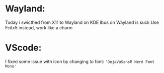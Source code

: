 # Wayland:
Today i swicthed from X11 to Wayland on KDE
Ibus on Wayland is suck
Use Fcitx5 instead, work like a charm

# VScode:
I fixed some issue with icon by changing to font:
`'DejaVuSansM Nerd Font Mono'`
